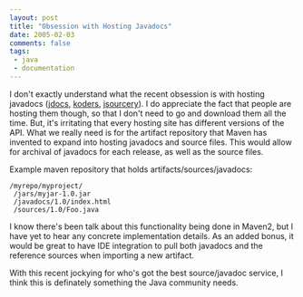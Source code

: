 ```yaml
---
layout: post
title: "Obsession with Hosting Javadocs"
date: 2005-02-03
comments: false
tags:
 - java
 - documentation
---
```


I don't exactly understand what the recent obsession is with hosting javadocs ([jdocs](http://www.jdocs.org), [koders](http://www.koders.com), [jsourcery](http://www.jsourcery.com/)). I do appreciate the fact that people are hosting them though, so that I don't need to go and download them all the time. But, it's irritating that every hosting site has different versions of the API. What we really need is for the artifact repository that Maven has invented to expand into hosting javadocs and source files. This would allow for archival of javadocs for each release, as well as the source files.



Example maven repository that holds artifacts/sources/javadocs:


```
/myrepo/myproject/
 /jars/myjar-1.0.jar
 /javadocs/1.0/index.html
 /sources/1.0/Foo.java
```


I know there's been talk about this functionality being done in Maven2, but I have yet to hear any concrete implementation details. As an added bonus, it would be great to have IDE integration to pull both javadocs and the reference sources when importing a new artifact.


With this recent jockying for who's got the best source/javadoc service, I think this is definately something the Java community needs.

